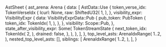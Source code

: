 AstSheet {
    ast_arena: Arena {
        data: [
            AstData::Use {
                token_verse_idx: TokenVerseIdx {
                    lcurl: None,
                    raw: ShiftedU32(
                        1,
                    ),
                },
                visibility_expr: VisibilityExpr {
                    data: VisibilityExprData::Pub {
                        pub_token: PubToken {
                            token_idx: TokenIdx(
                                1,
                            ),
                        },
                    },
                    visibility: Scope::Pub,
                },
                state_after_visibility_expr: Some(
                    TokenStreamState {
                        next_token_idx: TokenIdx(
                            2,
                        ),
                        drained: false,
                    },
                ),
            },
        ],
    },
    top_level_asts: ArenaIdxRange(
        1..2,
    ),
    nested_top_level_asts: [],
    siblings: [
        ArenaIdxRange(
            1..2,
        ),
    ],
}